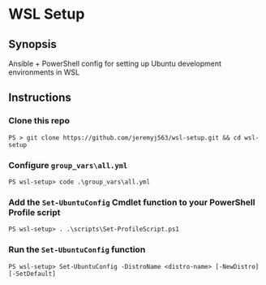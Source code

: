 # WSL Setup

## Synopsis
Ansible + PowerShell config for setting up Ubuntu development environments in WSL

## Instructions

### Clone this repo
```
PS > git clone https://github.com/jeremyj563/wsl-setup.git && cd wsl-setup
```

### Configure `group_vars\all.yml`
```
PS wsl-setup> code .\group_vars\all.yml
```

### Add the `Set-UbuntuConfig` Cmdlet function to your PowerShell Profile script
```
PS wsl-setup> . .\scripts\Set-ProfileScript.ps1
```

### Run the `Set-UbuntuConfig` function
```
PS wsl-setup> Set-UbuntuConfig -DistroName <distro-name> [-NewDistro] [-SetDefault]
```